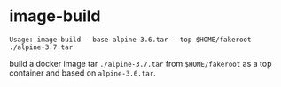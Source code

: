 image-build
====

```
Usage: image-build --base alpine-3.6.tar --top $HOME/fakeroot ./alpine-3.7.tar
```

build a docker image tar `./alpine-3.7.tar` from `$HOME/fakeroot` as a top container and based on `alpine-3.6.tar`.
